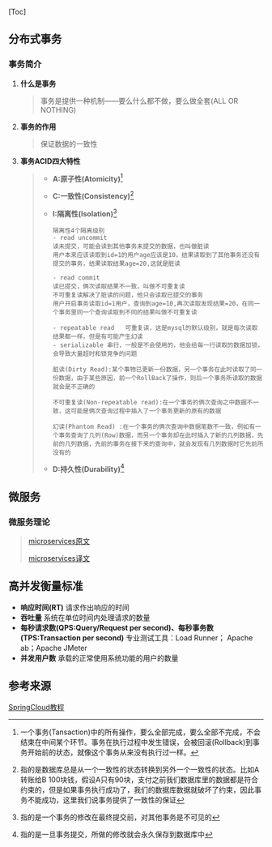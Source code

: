 [Toc]

## 分布式事务

### 事务简介

1. **什么是事务**

   > 事务是提供一种机制——要么什么都不做，要么做全套(ALL OR NOTHING)

2. **事务的作用**

   > 保证数据的一致性

3. **事务ACID四大特性**

   > - **A:原子性(Atomicity)**[^1]
   >
   > - **C:一致性(Consistency)**[^2]
   >
   > - **I:隔离性(Isolation)**[^3]
   >
   >   ```
   >   隔离性4个隔离级别
   >   - read uncommit
   >   读未提交，可能会读到其他事务未提交的数据，也叫做脏读
   >   用户本来应该读取到id=1的用户age应该是10，结果读取到了其他事务还没有提交的事务，结果读取结果age=20,这就是脏读
   >   
   >   - read commit 
   >   读已提交，俩次读取结果不一致，叫做不可重复读
   >   不可重复读解决了脏读的问题，他只会读取已提交的事务
   >   用户开启事务读取id=1用户，查询到age=10,再次读取发现结果=20，在同一个事务里同一个查询读取到不同的结果叫做不可重复读
   >   
   >   - repeatable read   可重复读，这是mysql的默认级别，就是每次读取结果都一样，但是有可能产生幻读
   >   - serializable 串行，一般是不会使用的，他会给毎一行读取的数据加锁，会导致大量超时和锁竞争的问题
   >   
   >   脏读(Dirty Read):某个事物已更新一份数据，另一个事务在此时读取了同一份数据，由于某些原因，前一个RollBack了操作，则后一个事务所读取的数据就会是不正确的
   >   
   >   不可重复读(Non-repeatable read):在一个事务的俩次查询之中数据不一致，这可能是俩次查询过程中插入了一个事务更新的原有的数据
   >   
   >   幻读(Phantom Read) :在一个事务的俩次查询中数据笔数不一致，例如有一个事务查询了几列(Row)数据，而另一个事务却在此时插入了新的几列数据，先前的几列数据，先前的事务在接下来的查询中，就会发现有几列数据时它先前所没有的
   >   ```
   >
   > - **D:持久性(Durability)**[^4]

   > [^1]:一个事务(Tansaction)中的所有操作，要么全部完成，要么全部不完成，不会结束在中间某个环节。事务在执行过程中发生错误，会被回滚(Rollback)到事务开始前的状态，就像这个事务从来没有执行过一样。
   > [^2]:指的是数据库总是从一个一致性的状态转换到另外一个一致性的状态。比如A转账给B 100块钱，假设A只有90块，支付之前我们数据库里的数据都是符合约束的，但是如果事务执行成功了，我们的数据库数据就破坏了约束，因此事务不能成功，这里我们说事务提供了一致性的保证
   > [^3]: 指的是一个事务的修改在最终提交前，对其他事务是不可见的
   > [^4]: 指的是一旦事务提交，所做的修改就会永久保存到数据库中

## 微服务

### 微服务理论

> [microservices原文](https://www.martinfowler.com/articles/microservices.html )
>
> [microservices译文](http://blog.cuicc.com/blog/2015/07/22/microservices/)

## 高并发衡量标准

- **响应时间(RT)**
  请求作出响应的时间
- **吞吐量**
  系统在单位时间内处理请求的数量
- **每秒请求数(QPS:Query/Request per second)、每秒事务数(TPS:Transaction per second)**
  专业测试工具：Load Runner； Apache ab；Apache JMeter
- **并发用户数**
  承载的正常使用系统功能的用户的数量







## 参考来源

[SpringCloud教程](https://www.bilibili.com/video/BV1f341167hQ?p=3&spm_id_from=pageDriver)